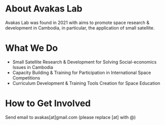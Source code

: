 # About Avakas Lab
Avakas Lab was found in 2021 with aims to promote space research & development in Cambodia, in particular, the application of small satellite.

# What We Do
* Small Satellite Research & Development for Solving Social-economics Issues in Cambodia
* Capacity Building & Training for Participation in International Space Competitions
* Curriculum Development & Training Tools Creation for Space Education

# How to Get Involved
Send email to avakas[at]gmail.com (please replace [at] with @)
